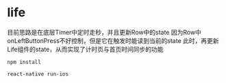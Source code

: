 # life

目前思路是在底层Timer中定时走秒，并且更新Row中的state
因为Row中onLeftButtonPress不好控制，但是它在触发时能读到当前的state
此时，再更新Life组件的state，从而实现了计时页与首页时间同步的功能


```
npm install

react-native run-ios
```